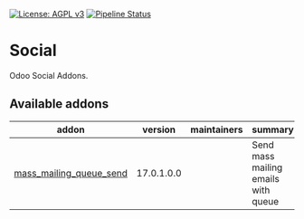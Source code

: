 [![License: AGPL v3](https://img.shields.io/badge/License-AGPL%20v3-blue.svg)](https://www.gnu.org/licenses/agpl-3.0)
[![Pipeline Status](https://gitlab.com/tawasta/odoo/social/badges/17.0-dev/pipeline.svg)](https://gitlab.com/tawasta/odoo/social/-/pipelines/)

Social
======
Odoo Social Addons.

[//]: # (addons)

Available addons
----------------
addon | version | maintainers | summary
--- | --- | --- | ---
[mass_mailing_queue_send](mass_mailing_queue_send/) | 17.0.1.0.0 |  | Send mass mailing emails with queue

[//]: # (end addons)

